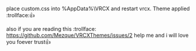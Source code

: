 place custom.css into %AppData%\VRCX and restart vrcx. Theme applied :trollface:👍 <br/>

also if you are reading this :trollface: https://github.com/Mezque/VRCXThemes/issues/2 help me and i will love you foever trust👍
